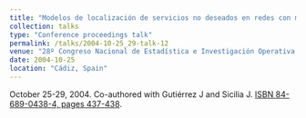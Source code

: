 ```yaml
---
title: "Modelos de localización de servicios no deseados en redes con múltiples criterios"
collection: talks
type: "Conference proceedings talk"
permalink: /talks/2004-10-25_29-talk-12
venue: "28º Congreso Nacional de Estadística e Investigación Operativa (SEIO)"
date: 2004-10-25
location: "Cádiz, Spain"
---
```

October 25-29, 2004. Co-authored with Gutiérrez J and Sicilia J.
[ISBN 84-689-0438-4, pages 437-438](https://portalciencia.ull.es/documentos/619b6f6173746f034fb1a8cb?lang=en).
